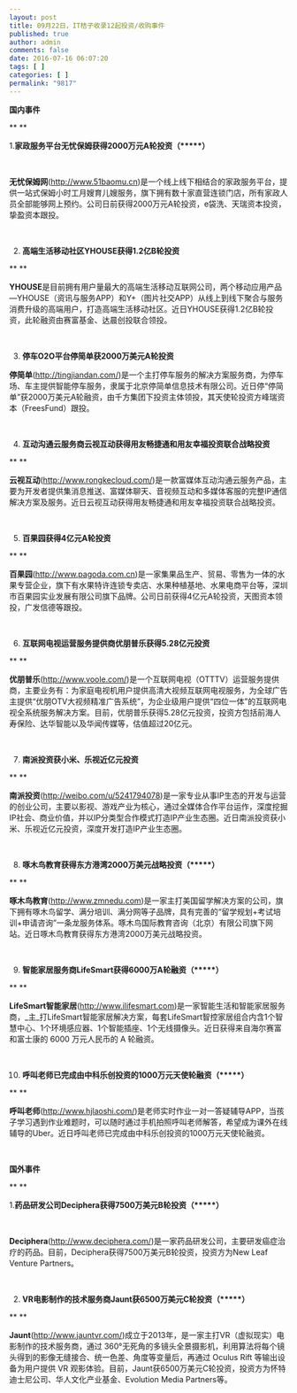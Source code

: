 ```yaml
---
layout: post
title: 09月22日，IT桔子收录12起投资/收购事件
published: true
author: admin
comments: false
date: 2016-07-16 06:07:20
tags: [ ]
categories: [ ]
permalink: "9817"
---
```

**国内事件**

** **

1.**家政服务平台无忧保姆获得2000万元A轮投资（\*****）**

&nbsp;

**无忧保姆网**(http://www.51baomu.cn)是一个线上线下相结合的家政服务平台，提供一站式保姆小时工月嫂育儿嫂服务，旗下拥有数十家直营连锁门店，所有家政人员全部能够网上预约。公司日前获得2000万元A轮投资，e袋洗、天瑞资本投资，挚盈资本跟投。

&nbsp;

2. **高端生活移动社区YHOUSE获得1.2亿B轮投资**

** **

**YHOUSE**是目前拥有用户量最大的高端生活移动互联网公司，两个移动应用产品—YHOUSE（资讯与服务APP）和Y+（图片社交APP）从线上到线下聚合与服务消费升级的高端用户，打造高端生活移动社区。近日YHOUSE获得1.2亿B轮投资，此轮融资由赛富基金、达晨创投联合领投。

&nbsp;

3. **停车O2O平台停简单获2000万美元A轮投资**

**停简单**(http://tingjiandan.com/)是一个主打停车服务的解决方案服务商，为停车场、车主提供智能停车服务，隶属于北京停简单信息技术有限公司。近日停“停简单”获2000万美元A轮融资，由千方集团下投资主体领投，其天使轮投资方峰瑞资本（FreesFund）跟投。

&nbsp;

4. **互动沟通云服务商云视互动获得用友畅捷通和用友幸福投资联合战略投资**

** **

**云视互动**(http://www.rongkecloud.com/)是一款富媒体互动沟通云服务产品，主要为开发者提供集消息推送、富媒体聊天、音视频互动和多媒体客服的完整IP通信解决方案及服务。近日云视互动获得用友畅捷通和用友幸福投资联合战略投资。

&nbsp;

5. **百果园获得4亿元A轮投资**

** **

**百果园**(http://www.pagoda.com.cn)是一家集果品生产、贸易、零售为一体的水果专营企业，旗下有水果特许连锁专卖店、水果种植基地、水果电商平台等，深圳市百果园实业发展有限公司旗下品牌。公司日前获得4亿元A轮投资，天图资本领投，广发信德等跟投。

&nbsp;

6. **互联网电视运营服务提供商优朋普乐获得5.28亿元投资**

** **

**优朋普乐**(http://www.voole.com/)是一个互联网电视（OTTTV）运营服务提供商，主要业务有：为家庭电视机用户提供高清大视频互联网电视服务，为全球广告主提供“优朋OTV大视频精准广告系统”，为企业级用户提供“四位一体”的互联网电视全系统服务解决方案。目前，优朋普乐获得5.28亿元投资，投资方包括前海人寿保险、达华智能以及华闻传媒等，估值超过20亿元。

&nbsp;

7. **南派投资获小米、乐视近亿元投资**

** **

**南派投资**(http://weibo.com/u/5241794078)是一家专业从事IP生态的开发与运营的创业公司，主要以影视、游戏产业为核心，通过全媒体合作平台运作，深度挖掘IP社会、商业价值，并以IP分类型合作模式打造IP产业生态圈。近日南派投资获小米、乐视近亿元投资，深度开发打造IP产业生态圈。

&nbsp;

8. **啄木鸟教育获得东方港湾2000万美元战略投资（\*****）**

** **

**啄木鸟教育**(http://www.zmnedu.com)是一家主打美国留学解决方案的公司，旗下拥有啄木鸟留学、满分培训、满分网等子品牌，具有完善的“留学规划+考试培训+申请咨询”一条龙服务体系。啄木鸟国际教育咨询（北京）有限公司旗下网站。近日啄木鸟教育获得东方港湾2000万美元战略投资。

&nbsp;

9. **智能家居服务商LifeSmart获得6000万A轮融资（\*****）**

** **

**LifeSmart智能家居**(http://www.ilifesmart.com)是一家智能生活和智能家居服务商，_主_打LifeSmart智能家居解决方案，每套LifeSmart智控家居组合内含1个智慧中心、1个环境感应器、1个智能插座、1个无线摄像头。近日获得来自海尔赛富和富士康的 6000 万元人民币的 A 轮融资。

&nbsp;

10. **呼叫老师已完成由中科乐创投资的1000万元天使轮融资（\*****）**

** **

**呼叫老师**(http://www.hjlaoshi.com/)是老师实时作业一对一答疑辅导APP，当孩子学习遇到作业难题时，可以随时通过手机拍照呼叫老师解答，希望成为课外在线辅导的Uber。近日呼叫老师已完成由中科乐创投资的1000万元天使轮融资。

&nbsp;

**国外事件**

** **

1.**药品研发公司Deciphera获得7500万美元B轮投资（\*****）**

&nbsp;

**Deciphera**(http://www.deciphera.com/)是一家药品研发公司，主要研发癌症治疗的药品。目前，Deciphera获得7500万美元B轮投资，投资方为New Leaf Venture Partners。

&nbsp;

2. **VR电影制作的技术服务商Jaunt获6500万美元C轮投资（\*****）**

** **

**Jaunt**(http://www.jauntvr.com/)成立于2013年，是一家主打VR（虚拟现实）电影制作的技术服务商，通过 360°无死角的多镜头全景摄影机，利用算法将每个镜头得到的影像无缝接合、统一色差、角度等变量后，再通过 Oculus Rift 等输出设备为用户提供 VR 观影体验。目前，Jaunt获6500万美元C轮投资，投资方为怀特迪士尼公司、华人文化产业基金、Evolution Media Partners等。